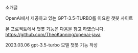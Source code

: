 소개글


OpenAi에서 제공하고 있는 GPT-3.5-TURBO를 이요한 챗봇 사이트

본 프로젝트에서 챗봇 기능은 다음을 참고 하였습니다. https://github.com/TheoKanning/openai-java

2023.03.06 gpt-3.5-turbo 모델 챗봇 기능 작성
